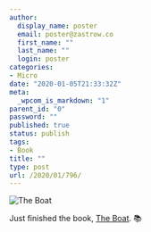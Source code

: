 ```yaml
---
author:
  display_name: poster
  email: poster@zastrow.co
  first_name: ""
  last_name: ""
  login: poster
categories:
- Micro
date: "2020-01-05T21:33:32Z"
meta:
  _wpcom_is_markdown: "1"
parent_id: "0"
password: ""
published: true
status: publish
tags:
- Book
title: ""
type: post
url: /2020/01/796/
---
```

<p><img src="https://i.gr-assets.com/images/S/compressed.photo.goodreads.com/books/1320519652l/2599523.jpg" alt="The Boat" /></p>
<p>Just finished the book, <a href="https://www.goodreads.com/review/show/2983704790?utm_medium=api&amp;utm_source=rss">The Boat</a>. 📚</p>

